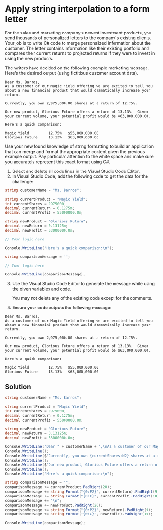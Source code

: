 # Apply string interpolation to a form letter
For the sales and marketing company's newest investment products, you send thousands of personalized letters to the company's existing clients. 
Your job is to write C# code to merge personalized information about the customer. 
The letter contains information like their existing portfolio and compares their current returns to projected returns if they were to invest in using the new products.

The writers have decided on the following example marketing message. Here's the desired output (using fictitious customer account data).
```
Dear Ms. Barros,
As a customer of our Magic Yield offering we are excited to tell you about a new financial product that would dramatically increase your return.

Currently, you own 2,975,000.00 shares at a return of 12.75%.

Our new product, Glorious Future offers a return of 13.13%.  Given your current volume, your potential profit would be ¤63,000,000.00.

Here's a quick comparison:

Magic Yield         12.75%   $55,000,000.00      
Glorious Future     13.13%   $63,000,000.00
```
Use your new found knowledge of string formatting to build an application that can merge and format the appropriate content given the previous example output. 
Pay particular attention to the white space and make sure you accurately represent this exact format using C#.

1. Select and delete all code lines in the Visual Studio Code Editor.
2. In Visual Studio Code, add the following code to get the data for the challenge:
```csharp
string customerName = "Ms. Barros";

string currentProduct = "Magic Yield";
int currentShares = 2975000;
decimal currentReturn = 0.1275m;
decimal currentProfit = 55000000.0m;

string newProduct = "Glorious Future";
decimal newReturn = 0.13125m;
decimal newProfit = 63000000.0m;

// Your logic here

Console.WriteLine("Here's a quick comparison:\n");

string comparisonMessage = "";

// Your logic here

Console.WriteLine(comparisonMessage);
```
3. Use the Visual Studio Code Editor to generate the message while using the given variables and code.

   You may not delete any of the existing code except for the comments.
   
4. Ensure your code outputs the following message:
```
Dear Ms. Barros,
As a customer of our Magic Yield offering we are excited to tell you about a new financial product that would dramatically increase your return.

Currently, you own 2,975,000.00 shares at a return of 12.75%.

Our new product, Glorious Future offers a return of 13.13%.  Given your current volume, your potential profit would be $63,000,000.00.

Here's a quick comparison:

Magic Yield         12.75%   $55,000,000.00      
Glorious Future     13.13%   $63,000,000.00
```
## Solution
```csharp
string customerName = "Ms. Barros";

string currentProduct = "Magic Yield";
int currentShares = 2975000;
decimal currentReturn = 0.1275m;
decimal currentProfit = 55000000.0m;

string newProduct = "Glorious Future";
decimal newReturn = 0.13125m;
decimal newProfit = 63000000.0m;

Console.WriteLine("Dear " + customerName + ",\nAs a customer of our Magic Yield offering we are excited to tell you about a new financial product that would dramatically increase your return.");
Console.WriteLine();
Console.WriteLine($"Currently, you own {currentShares:N2} shares at a return of {currentReturn:P2}.");
Console.WriteLine();
Console.WriteLine($"Our new product, Glorious Future offers a return of {newReturn:P2}.  Given your current volume, your potential profit would be {newProfit:C2}.");
Console.WriteLine();
Console.WriteLine("Here's a quick comparison:\n");

string comparisonMessage = "";
comparisonMessage += currentProduct.PadRight(20);
comparisonMessage += string.Format("{0:P2}", currentReturn).PadRight(9);
comparisonMessage += string.Format("{0:C}", currentProfit).PadRight(10);
comparisonMessage += "\n";
comparisonMessage += newProduct.PadRight(20);
comparisonMessage += string.Format("{0:P2}", newReturn).PadRight(9);
comparisonMessage += string.Format("{0:C}", newProfit).PadRight(10);

Console.WriteLine(comparisonMessage);
```
